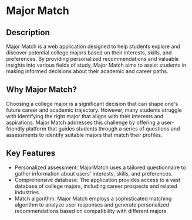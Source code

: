 # Major Match

## Description

Major Match is a web application designed to help students explore and discover potential college majors based on their interests, skills, and preferences. By providing personalized recommendations and valuable insights into various fields of study, Major Match aims to assist students in making informed decisions about their academic and career paths.

## Why Major Match?

Choosing a college major is a significant decision that can shape one's future career and academic trajectory. However, many students struggle with identifying the right major that aligns with their interests and aspirations. Major Match addresses this challenge by offering a user-friendly platform that guides students through a series of questions and assessments to identify suitable majors that match their profiles.

## Key Features

- Personalized assessment: MajorMatch uses a tailored questionnaire to gather information about users' interests, skills, and preferences.
- Comprehensive database: The application provides access to a vast database of college majors, including career prospects and related industries.
- Match algorithm: Major Match employs a sophisticated matching algorithm to analyze user responses and generate personalized recommendations based on compatibility with different majors.

